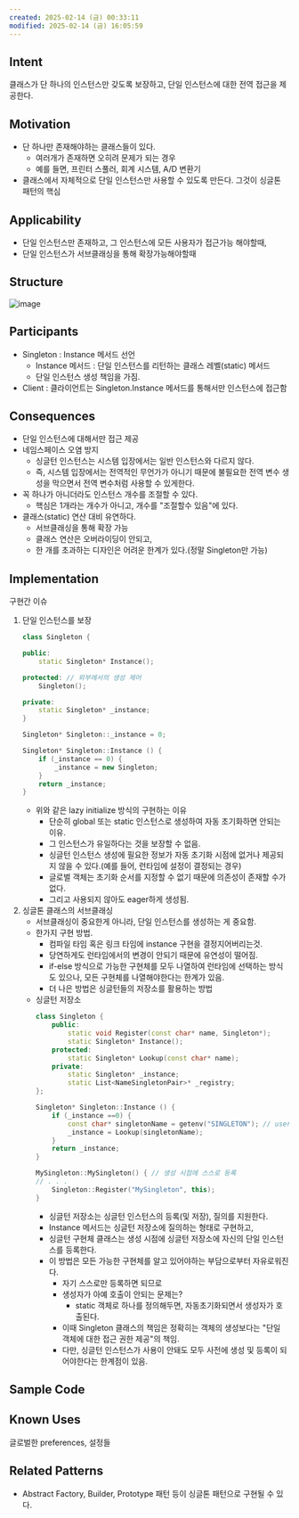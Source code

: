 ```yaml
---
created: 2025-02-14 (금) 00:33:11
modified: 2025-02-14 (금) 16:05:59
---
```


## Intent

클래스가 단 하나의 인스턴스만 갖도록 보장하고, 단일 인스턴스에 대한 전역 접근을 제공한다.

## Motivation

- 단 하나만 존재해야하는 클래스들이 있다.
	- 여러개가 존재하면 오히려 문제가 되는 경우
	- 예를 들면, 프린터 스풀러, 회계 시스템, A/D 변환기
- 클래스에서 자체적으로 단일 인스턴스만 사용할 수 있도록 만든다. 그것이 싱글톤 패턴의 핵심

## Applicability
- 단일 인스턴스만 존재하고, 그 인스턴스에 모든 사용자가 접근가능 해야할때,
- 단일 인스턴스가 서브클래싱을 통해 확장가능해야할때

## Structure

![image](https://github.com/user-attachments/assets/159d6978-b089-4d64-9993-696e926b0800)

## Participants
- Singleton : Instance 메서드 선언
	- Instance 메서드 : 단일 인스턴스를 리턴하는 클래스 레벨(static) 메서드
	- 단일 인스턴스 생성 책임을 가짐.
- Client : 클라이언트는 Singleton.Instance 메서드를 통해서만 인스턴스에 접근함

## Consequences
- 단일 인스턴스에 대해서만 접근 제공
- 네임스페이스 오염 방지
	- 싱글턴 인스턴스는 시스템 입장에서는 일반 인스턴스와 다르지 않다.
	- 즉, 시스템 입장에서는 전역적인 무언가가 아니기 때문에 불필요한 전역 변수 생성을 막으면서 전역 변수처럼 사용할 수 있게한다.
- 꼭 하나가 아니더라도 인스턴스 개수를 조절할 수 있다.
	- 핵심은 1개라는 개수가 아니고, 개수를 "조절할수 있음"에 있다.
- 클래스(static) 연산 대비 유연하다.
	- 서브클래싱을 통해 확장 가능
	- 클래스 연산은 오버라이딩이 안되고,
	- 한 개를 초과하는 디자인은 어려운 한계가 있다.(정말 Singleton만 가능)

## Implementation

구현간 이슈

1. 단일 인스턴스를 보장
	```c++
	class Singleton {
	
	public:
		static Singleton* Instance();
	
	protected: // 외부에서의 생성 제어
		Singleton(); 
	
	private:
		static Singleton* _instance;
	}
	
	Singleton* Singleton::_instance = 0;
	
	Singleton* Singleton::Instance () {
		if (_instance == 0) {
			_instance = new Singleton;
		}
		return _instance;
	}
	```
	- 위와 같은 lazy initialize 방식의 구현하는 이유
		- 단순히 global 또는 static 인스턴스로 생성하여 자동 초기화하면 안되는 이유.
		- 그 인스턴스가 유일하다는 것을 보장할 수 없음.
		- 싱글턴 인스턴스 생성에 필요한 정보가 자동 초기화 시점에 없거나 제공되지 않을 수 있다.(예를 들어, 런타임에 설정이 결정되는 경우)
		- 글로벌 객체는 초기화 순서를 지정할 수 없기 때문에 의존성이 존재할 수가 없다.
		- 그리고 사용되지 않아도 eager하게 생성됨.
2. 싱글톤 클래스의 서브클래싱
	- 서브클래싱이 중요한게 아니라, 단일 인스턴스를 생성하는 게 중요함.
	- 한가지 구현 방법.
		- 컴파일 타임 혹은 링크 타임에 instance 구현을 결정지어버리는것.
		- 당연하게도 런타임에서의 변경이 안되기 때문에 유연성이 떨어짐.
		- if-else 방식으로 가능한 구현체를 모두 나열하여 런타임에 선택하는 방식도 있으나, 모든 구현체를 나열해야한다는 한계가 있음.
		- 더 나은 방법은 싱글턴들의 저장소를 활용하는 방법
	- 싱글턴 저장소
		```c++
		class Singleton {
			public:
				static void Register(const char* name, Singleton*);
				static Singleton* Instance();
			protected:
				static Singleton* Lookup(const char* name);
			private:
				static Singleton* _instance;
				static List<NameSingletonPair>* _registry;
		};
		
		Singleton* Singleton::Instance () {
			if (_instance ==0) {
				const char* singletonName = getenv("SINGLETON"); // user or environment supplies this at startup
				_instance = Lookup(singletonName);
			}
			return _instance;
		}

		MySingleton::MySingleton() { // 생성 시점에 스스로 등록
		// . . .
			Singleton::Register("MySingleton", this);
		}
		```
		- 싱글턴 저장소는 싱글턴 인스턴스의 등록(및 저장), 질의를 지원한다.
		- Instance 메서드는 싱글턴 저장소에 질의하는 형태로 구현하고,
		- 싱글턴 구현체 클래스는 생성 시점에 싱글턴 저장소에 자신의 단일 인스턴스를 등록한다.
		- 이 방법은 모든 가능한 구현체를 알고 있어야하는 부담으로부터 자유로워진다.
			- 자기 스스로만 등록하면 되므로
			- 생성자가 아예 호출이 안되는 문제는?
				- static 객체로 하나를 정의해두면, 자동초기화되면서 생성자가 호출된다.
			- 이때 Singleton 클래스의 책임은 정확히는 객체의 생성보다는 "단일 객체에 대한 접근 권한 제공"의 책임.
			- 다만, 싱글턴 인스턴스가 사용이 안돼도 모두 사전에 생성 및 등록이 되어야한다는 한계점이 있음.

## Sample Code
## Known Uses
글로벌한 preferences, 설정들

## Related Patterns
- Abstract Factory, Builder, Prototype 패턴 등이 싱글톤 패턴으로 구현될 수 있다.
